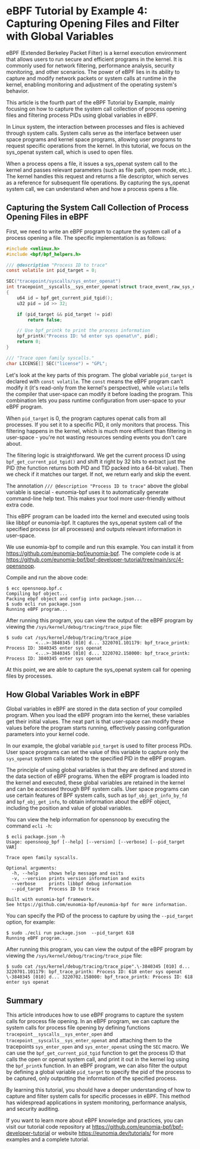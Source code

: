 # eBPF Tutorial by Example 4: Capturing Opening Files and Filter with Global Variables

eBPF (Extended Berkeley Packet Filter) is a kernel execution environment that allows users to run secure and efficient programs in the kernel. It is commonly used for network filtering, performance analysis, security monitoring, and other scenarios. The power of eBPF lies in its ability to capture and modify network packets or system calls at runtime in the kernel, enabling monitoring and adjustment of the operating system's behavior.

This article is the fourth part of the eBPF Tutorial by Example, mainly focusing on how to capture the system call collection of process opening files and filtering process PIDs using global variables in eBPF.

In Linux system, the interaction between processes and files is achieved through system calls. System calls serve as the interface between user space programs and kernel space programs, allowing user programs to request specific operations from the kernel. In this tutorial, we focus on the sys_openat system call, which is used to open files.

When a process opens a file, it issues a sys_openat system call to the kernel and passes relevant parameters (such as file path, open mode, etc.). The kernel handles this request and returns a file descriptor, which serves as a reference for subsequent file operations. By capturing the sys_openat system call, we can understand when and how a process opens a file.

## Capturing the System Call Collection of Process Opening Files in eBPF

First, we need to write an eBPF program to capture the system call of a process opening a file. The specific implementation is as follows:

```c
#include <vmlinux.h>
#include <bpf/bpf_helpers.h>

/// @description "Process ID to trace"
const volatile int pid_target = 0;

SEC("tracepoint/syscalls/sys_enter_openat")
int tracepoint__syscalls__sys_enter_openat(struct trace_event_raw_sys_enter* ctx)
{
    u64 id = bpf_get_current_pid_tgid();
    u32 pid = id >> 32;

    if (pid_target && pid_target != pid)
        return false;

    // Use bpf_printk to print the process information
    bpf_printk("Process ID: %d enter sys openat\n", pid);
    return 0;
}

/// "Trace open family syscalls."
char LICENSE[] SEC("license") = "GPL";
```

Let's look at the key parts of this program. The global variable `pid_target` is declared with `const volatile`. The `const` means the eBPF program can't modify it (it's read-only from the kernel's perspective), while `volatile` tells the compiler that user-space can modify it before loading the program. This combination lets you pass runtime configuration from user-space to your eBPF program.

When `pid_target` is 0, the program captures openat calls from all processes. If you set it to a specific PID, it only monitors that process. This filtering happens in the kernel, which is much more efficient than filtering in user-space - you're not wasting resources sending events you don't care about.

The filtering logic is straightforward. We get the current process ID using `bpf_get_current_pid_tgid()` and shift it right by 32 bits to extract just the PID (the function returns both PID and TID packed into a 64-bit value). Then we check if it matches our target. If not, we return early and skip the event.

The annotation `/// @description "Process ID to trace"` above the global variable is special - eunomia-bpf uses it to automatically generate command-line help text. This makes your tool more user-friendly without extra code.

This eBPF program can be loaded into the kernel and executed using tools like libbpf or eunomia-bpf. It captures the sys_openat system call of the specified process (or all processes) and outputs relevant information in user-space.

We use eunomia-bpf to compile and run this example. You can install it from <https://github.com/eunomia-bpf/eunomia-bpf>. The complete code is at <https://github.com/eunomia-bpf/bpf-developer-tutorial/tree/main/src/4-opensnoop>.

Compile and run the above code:

```console
$ ecc opensnoop.bpf.c
Compiling bpf object...
Packing ebpf object and config into package.json...
$ sudo ecli run package.json
Running eBPF program...
```

After running this program, you can view the output of the eBPF program by viewing the `/sys/kernel/debug/tracing/trace_pipe` file:

```console
$ sudo cat /sys/kernel/debug/tracing/trace_pipe
           <...>-3840345 [010] d... 3220701.101179: bpf_trace_printk: Process ID: 3840345 enter sys openat
           <...>-3840345 [010] d... 3220702.158000: bpf_trace_printk: Process ID: 3840345 enter sys openat
```

At this point, we are able to capture the sys_openat system call for opening files by processes.

## How Global Variables Work in eBPF

Global variables in eBPF are stored in the data section of your compiled program. When you load the eBPF program into the kernel, these variables get their initial values. The neat part is that user-space can modify these values before the program starts running, effectively passing configuration parameters into your kernel code.

In our example, the global variable `pid_target` is used to filter process PIDs. User space programs can set the value of this variable to capture only the `sys_openat` system calls related to the specified PID in the eBPF program.

The principle of using global variables is that they are defined and stored in the data section of eBPF programs. When the eBPF program is loaded into the kernel and executed, these global variables are retained in the kernel and can be accessed through BPF system calls. User space programs can use certain features of BPF system calls, such as `bpf_obj_get_info_by_fd` and `bpf_obj_get_info`, to obtain information about the eBPF object, including the position and value of global variables.

You can view the help information for opensnoop by executing the command `ecli -h`:

```console
$ ecli package.json -h
Usage: opensnoop_bpf [--help] [--version] [--verbose] [--pid_target VAR]

Trace open family syscalls.

Optional arguments:
  -h, --help    shows help message and exits 
  -v, --version prints version information and exits 
  --verbose     prints libbpf debug information 
  --pid_target  Process ID to trace 

Built with eunomia-bpf framework.
See https://github.com/eunomia-bpf/eunomia-bpf for more information.
```

You can specify the PID of the process to capture by using the `--pid_target` option, for example:

```console
$ sudo ./ecli run package.json  --pid_target 618
Running eBPF program...
```

After running this program, you can view the output of the eBPF program by viewing the `/sys/kernel/debug/tracing/trace_pipe` file:

```console
$ sudo cat /sys/kernel/debug/tracing/trace_pipe".\-3840345 [010] d... 3220701.101179: bpf_trace_printk: Process ID: 618 enter sys openat
\-3840345 [010] d... 3220702.158000: bpf_trace_printk: Process ID: 618 enter sys openat
```

## Summary

This article introduces how to use eBPF programs to capture the system calls for process file opening. In an eBPF program, we can capture the system calls for process file opening by defining functions `tracepoint__syscalls__sys_enter_open` and `tracepoint__syscalls__sys_enter_openat` and attaching them to the tracepoints `sys_enter_open` and `sys_enter_openat` using the `SEC` macro. We can use the `bpf_get_current_pid_tgid` function to get the process ID that calls the open or openat system call, and print it out in the kernel log using the `bpf_printk` function. In an eBPF program, we can also filter the output by defining a global variable `pid_target` to specify the pid of the process to be captured, only outputting the information of the specified process.

By learning this tutorial, you should have a deeper understanding of how to capture and filter system calls for specific processes in eBPF. This method has widespread applications in system monitoring, performance analysis, and security auditing.

If you want to learn more about eBPF knowledge and practices, you can visit our tutorial code repository at <https://github.com/eunomia-bpf/bpf-developer-tutorial> or website <https://eunomia.dev/tutorials/> for more examples and a complete tutorial.
